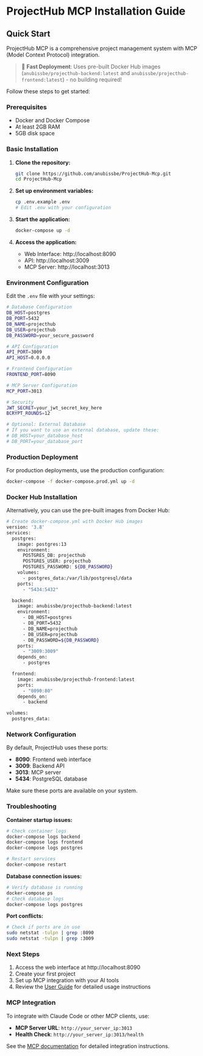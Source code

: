# ProjectHub MCP Installation Guide

## Quick Start

ProjectHub MCP is a comprehensive project management system with MCP (Model Context Protocol) integration. 

> 🚀 **Fast Deployment**: Uses pre-built Docker Hub images (`anubissbe/projecthub-backend:latest` and `anubissbe/projecthub-frontend:latest`) - no building required!

Follow these steps to get started:

### Prerequisites

- Docker and Docker Compose
- At least 2GB RAM
- 5GB disk space

### Basic Installation

1. **Clone the repository:**
   ```bash
   git clone https://github.com/anubissbe/ProjectHub-Mcp.git
   cd ProjectHub-Mcp
   ```

2. **Set up environment variables:**
   ```bash
   cp .env.example .env
   # Edit .env with your configuration
   ```

3. **Start the application:**
   ```bash
   docker-compose up -d
   ```

4. **Access the application:**
   - Web Interface: http://localhost:8090
   - API: http://localhost:3009
   - MCP Server: http://localhost:3013

### Environment Configuration

Edit the `.env` file with your settings:

```bash
# Database Configuration
DB_HOST=postgres
DB_PORT=5432
DB_NAME=projecthub
DB_USER=projecthub
DB_PASSWORD=your_secure_password

# API Configuration
API_PORT=3009
API_HOST=0.0.0.0

# Frontend Configuration
FRONTEND_PORT=8090

# MCP Server Configuration
MCP_PORT=3013

# Security
JWT_SECRET=your_jwt_secret_key_here
BCRYPT_ROUNDS=12

# Optional: External Database
# If you want to use an external database, update these:
# DB_HOST=your_database_host
# DB_PORT=your_database_port
```

### Production Deployment

For production deployments, use the production configuration:

```bash
docker-compose -f docker-compose.prod.yml up -d
```

### Docker Hub Installation

Alternatively, you can use the pre-built images from Docker Hub:

```bash
# Create docker-compose.yml with Docker Hub images
version: '3.8'
services:
  postgres:
    image: postgres:13
    environment:
      POSTGRES_DB: projecthub
      POSTGRES_USER: projecthub
      POSTGRES_PASSWORD: ${DB_PASSWORD}
    volumes:
      - postgres_data:/var/lib/postgresql/data
    ports:
      - "5434:5432"

  backend:
    image: anubissbe/projecthub-backend:latest
    environment:
      - DB_HOST=postgres
      - DB_PORT=5432
      - DB_NAME=projecthub
      - DB_USER=projecthub
      - DB_PASSWORD=${DB_PASSWORD}
    ports:
      - "3009:3009"
    depends_on:
      - postgres

  frontend:
    image: anubissbe/projecthub-frontend:latest
    ports:
      - "8090:80"
    depends_on:
      - backend

volumes:
  postgres_data:
```

### Network Configuration

By default, ProjectHub uses these ports:
- **8090**: Frontend web interface
- **3009**: Backend API
- **3013**: MCP server
- **5434**: PostgreSQL database

Make sure these ports are available on your system.

### Troubleshooting

**Container startup issues:**
```bash
# Check container logs
docker-compose logs backend
docker-compose logs frontend
docker-compose logs postgres

# Restart services
docker-compose restart
```

**Database connection issues:**
```bash
# Verify database is running
docker-compose ps
# Check database logs
docker-compose logs postgres
```

**Port conflicts:**
```bash
# Check if ports are in use
sudo netstat -tulpn | grep :8090
sudo netstat -tulpn | grep :3009
```

### Next Steps

1. Access the web interface at http://localhost:8090
2. Create your first project
3. Set up MCP integration with your AI tools
4. Review the [User Guide](docs/README.md) for detailed usage instructions

### MCP Integration

To integrate with Claude Code or other MCP clients, use:
- **MCP Server URL**: `http://your_server_ip:3013`
- **Health Check**: `http://your_server_ip:3013/health`

See the [MCP documentation](mcp-server/README.md) for detailed integration instructions.